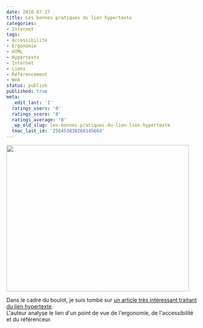 ```yaml
---
date: 2010-07-27
title: Les bonnes pratiques du lien hypertexte
categories:
- Internet
tags:
- Accessibilité
- Ergonomie
- HTML
- Hypertexte
- Internet
- Liens
- Référencement
- Web
status: publish
published: true
meta:
  _edit_last: '1'
  ratings_users: '0'
  ratings_score: '0'
  ratings_average: '0'
  _wp_old_slug: les-bonnes-pratiques-du-lien-lien-hypertexte
  tmac_last_id: '256453838268145664'
---
```

<p><img class="alignnone size-full wp-image-2328" title="Cliquez-ici" src="https://dlgjp9x71cipk.cloudfront.net/2010/07/cliquez-ici.gif" alt="" width="479" height="384" /></p>
<p>Dans le cadre du boulot, je suis tombé sur <a title="Article traitant du lien hypertexte" href="https://www.my.epokhe.com/2008/11/04/bonnes-pratiques-liens-hypertextes/">un article très intéressant traitant du lien hypertexte</a>.<br />
L'auteur analyse le lien d'un point de vue de l'ergonomie, de l'accessibilité et du référenceur.</p>
